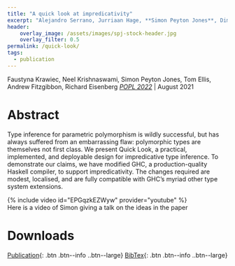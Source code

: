 ```yaml
---
title: "A quick look at impredicativity"
excerpt: "Alejandro Serrano, Jurriaan Hage, **Simon Peyton Jones**, Dimitrios Vytiniotis"
header:
    overlay_image: /assets/images/spj-stock-header.jpg 
    overlay_filter: 0.5
permalink: /quick-look/
tags: 
  - publication 
---
```

Faustyna Krawiec, Neel Krishnaswami, Simon Peyton Jones, Tom Ellis, Andrew Fitzgibbon, Richard Eisenberg
_[POPL 2022](https://popl22.sigplan.org)_ | August 2021

# Abstract
Type inference for parametric polymorphism is wildly successful, but has always suffered from an embarrassing flaw: polymorphic types are themselves not first class. We present Quick Look, a practical, implemented, and deployable design for impredicative type inference. To demonstrate our claims, we have modified GHC, a production-quality Haskell compiler, to support impredicativity.  The changes required are modest, localised, and are fully compatible with GHC’s myriad other type system extensions.

{% include video id="EPGqzkEZWyw" provider="youtube" %}  
Here is a video of Simon giving a talk on the ideas in the paper

# Downloads
<!-- this H1 (denoted by the single octothorpe before the word 'Downloads') should remain unchanged. --> 
[Publication](/assets/pdf.pdf){: .btn .btn--info ..btn--large}
[BibTex](/assets/bibtex/bibfile.bib){: .btn .btn--info ..btn--large}
<!-- Both "publication" and "Bibtext" should remain unchanged. The links, however, should be adjusted... --> 
